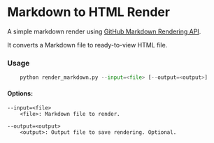 Markdown to HTML Render
===

A simple markdown render using [GitHub Markdown Rendering API](http://developer.github.com/v3/markdown).

It converts a Markdown file to ready-to-view HTML file.

### Usage
```Python
    python render_markdown.py --input=<file> [--output=<output>]
```

#### Options:

	--input=<file>
		<file>: Markdown file to render.

	--output=<output>
		<output>: Output file to save rendering. Optional.

